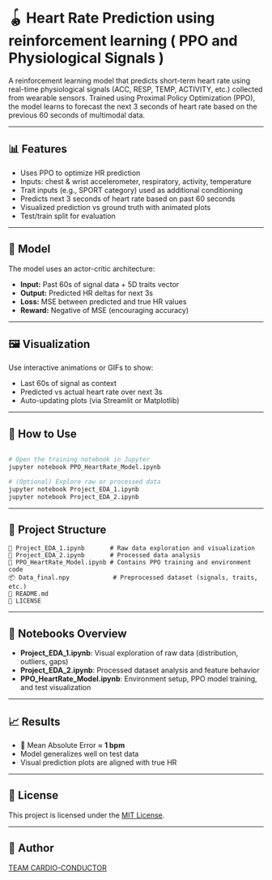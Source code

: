 # 🪀 Heart Rate Prediction using reinforcement learning ( PPO and Physiological Signals )

A reinforcement learning model that predicts short-term heart rate using real-time physiological signals (ACC, RESP, TEMP, ACTIVITY, etc.) collected from wearable sensors. Trained using Proximal Policy Optimization (PPO), the model learns to forecast the next 3 seconds of heart rate based on the previous 60 seconds of multimodal data.

---

## 📊 Features

- Uses PPO to optimize HR prediction
- Inputs: chest & wrist accelerometer, respiratory, activity, temperature
- Trait inputs (e.g., SPORT category) used as additional conditioning
- Predicts next 3 seconds of heart rate based on past 60 seconds
- Visualized prediction vs ground truth with animated plots
- Test/train split for evaluation

---

## 🧠 Model

The model uses an actor-critic architecture:

- **Input:** Past 60s of signal data + 5D traits vector
- **Output:** Predicted HR deltas for next 3s
- **Loss:** MSE between predicted and true HR values
- **Reward:** Negative of MSE (encouraging accuracy)

---

## 🖼 Visualization

Use interactive animations or GIFs to show:

- Last 60s of signal as context
- Predicted vs actual heart rate over next 3s
- Auto-updating plots (via Streamlit or Matplotlib)

---

## 🧪 How to Use

```bash

# Open the training notebook in Jupyter
jupyter notebook PPO_HeartRate_Model.ipynb

# (Optional) Explore raw or processed data
jupyter notebook Project_EDA_1.ipynb
jupyter notebook Project_EDA_2.ipynb

```

---

## 📁 Project Structure

```
📓 Project_EDA_1.ipynb       # Raw data exploration and visualization
📓 Project_EDA_2.ipynb       # Processed data analysis
📓 PPO_HeartRate_Model.ipynb # Contains PPO training and environment code
📦 Data_final.npy            # Preprocessed dataset (signals, traits, etc.)
📜 README.md
📄 LICENSE
```

---

## 📓 Notebooks Overview

- **Project_EDA_1.ipynb**: Visual exploration of raw data (distribution, outliers, gaps)
- **Project_EDA_2.ipynb**: Processed dataset analysis and feature behavior
- **PPO_HeartRate_Model.ipynb**: Environment setup, PPO model training, and test visualization


---

## 📈 Results

- 🧪 Mean Absolute Error ≈ **1 bpm**
- Model generalizes well on test data
- Visual prediction plots are aligned with true HR

---

## 📄 License

This project is licensed under the [MIT License](./LICENSE).

---

## 🤛 Author

[TEAM CARDIO-CONDUCTOR](https://github.com/Hossein-Eskandari-a)

